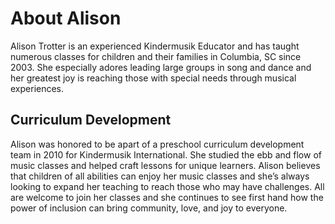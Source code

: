 # About Alison
Alison Trotter is an experienced Kindermusik Educator and has taught numerous classes for children and their families in Columbia, SC since 2003. She especially adores leading large groups in song and dance and her greatest joy is reaching those with special needs through musical experiences.

## Curriculum Development
Alison was honored to be apart of a preschool curriculum development team in 2010 for Kindermusik International. She studied the ebb and flow of music classes and helped craft lessons for unique learners. Alison believes that children of all abilities can enjoy her music classes and she’s always looking to expand her teaching to reach those who may have challenges. All are welcome to join her classes and she continues to see first hand how the power of inclusion can bring community, love, and joy to everyone.
